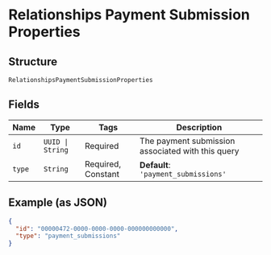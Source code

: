 
# Relationships Payment Submission Properties

## Structure

`RelationshipsPaymentSubmissionProperties`

## Fields

| Name | Type | Tags | Description |
|  --- | --- | --- | --- |
| `id` | `UUID \| String` | Required | The payment submission associated with this query |
| `type` | `String` | Required, Constant | **Default**: `'payment_submissions'` |

## Example (as JSON)

```json
{
  "id": "00000472-0000-0000-0000-000000000000",
  "type": "payment_submissions"
}
```

